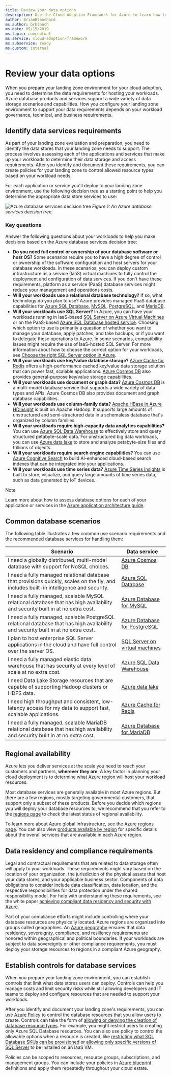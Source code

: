 ```yaml
---
title: Review your data options
description: Use the Cloud Adoption Framework for Azure to learn how to determine the data requirements for hosting your workloads.
author: BrianBlanchard
ms.author: brblanch
ms.date: 05/15/2019
ms.topic: conceptual
ms.service: cloud-adoption-framework
ms.subservice: ready
ms.custom: internal
---
```


# Review your data options

When you prepare your landing zone environment for your cloud adoption, you need to determine the data requirements for hosting your workloads. Azure database products and services support a wide variety of data storage scenarios and capabilities. How you configure your landing zone environment to support your data requirements depends on your workload governance, technical, and business requirements.

## Identify data services requirements

As part of your landing zone evaluation and preparation, you need to identify the data stores that your landing zone needs to support. The process involves assessing each of the applications and services that make up your workloads to determine their data storage and access requirements. After you identify and document these requirements, you can create policies for your landing zone to control allowed resource types based on your workload needs.

For each application or service you'll deploy to your landing zone environment, use the following decision tree as a starting point to help you determine the appropriate data store services to use:

![Azure database services decision tree](../../_images/ready/data-decision-tree.png)
*Figure 1: An Azure database services decision tree.*

### Key questions

Answer the following questions about your workloads to help you make decisions based on the Azure database services decision tree:

- **Do you need full control or ownership of your database software or host OS?** Some scenarios require you to have a high degree of control or ownership of the software configuration and host servers for your database workloads. In these scenarios, you can deploy custom infrastructure as a service (IaaS) virtual machines to fully control the deployment and configuration of data services. If you don't have these requirements, platform as a service (PaaS) database services might reduce your management and operations costs.
- **Will your workloads use a relational database technology?** If so, what technology do you plan to use? Azure provides managed PaaS database capabilities for [Azure SQL Database](/azure/sql-database/sql-database-technical-overview), [MySQL](/azure/mysql/overview), [PostgreSQL](/azure/postgresql/overview), and [MariaDB](/azure/mariadb/overview).
- **Will your workloads use SQL Server?** In Azure, you can have your workloads running in IaaS-based [SQL Server on Azure Virtual Machines](/azure/azure-sql/virtual-machines) or on the PaaS-based [Azure SQL Database hosted service](/azure/sql-database/sql-database-technical-overview). Choosing which option to use is primarily a question of whether you want to manage your database, apply patches, and take backups, or if you want to delegate these operations to Azure. In some scenarios, compatibility issues might require the use of IaaS-hosted SQL Server. For more information about how to choose the correct option for your workloads, see [Choose the right SQL Server option in Azure](/azure/sql-database/sql-database-paas-vs-sql-server-iaas).
- **Will your workloads use key/value database storage?** [Azure Cache for Redis](/azure/azure-cache-for-redis/cache-overview) offers a high-performance cached key/value data storage solution that can power fast, scalable applications. [Azure Cosmos DB](/azure/cosmos-db/introduction) also provides general-purpose key/value storage capabilities.
- **Will your workloads use document or graph data?** [Azure Cosmos DB](/azure/cosmos-db/introduction) is a multi-model database service that supports a wide variety of data types and APIs. Azure Cosmos DB also provides document and graph database capabilities.
- **Will your workloads use column-family data?** [Apache HBase in Azure HDInsight](/azure/hdinsight/hbase/apache-hbase-overview) is built on Apache Hadoop. It supports large amounts of unstructured and semi-structured data in a schemaless database that's organized by column families.
- **Will your workloads require high-capacity data analytics capabilities?** You can use [Azure SQL Data Warehouse](/azure/sql-data-warehouse/sql-data-warehouse-overview-what-is) to effectively store and query structured petabyte-scale data. For unstructured big data workloads, you can use [Azure data lake](https://azure.microsoft.com/solutions/data-lake) to store and analyze petabyte-size files and trillions of objects.
- **Will your workloads require search engine capabilities?** You can use [Azure Cognitive Search](/azure/search/search-what-is-azure-search) to build AI-enhanced cloud-based search indexes that can be integrated into your applications.
- **Will your workloads use time series data?** [Azure Time Series Insights](/azure/time-series-insights/time-series-insights-overview) is built to store, visualize, and query large amounts of time series data, such as data generated by IoT devices.

> [!NOTE]
> Learn more about how to assess database options for each of your application or services in the [Azure application architecture guide](/azure/architecture/guide/technology-choices/data-store-comparison).

## Common database scenarios

The following table illustrates a few common use scenario requirements and the recommended database services for handling them:

| Scenario | Data service |
|---|---|
| I need a globally distributed, multi-model database with support for NoSQL choices. | [Azure Cosmos DB](/azure/cosmos-db/introduction) |
| I need a fully managed relational database that provisions quickly, scales on the fly, and includes built-in intelligence and security. | [Azure SQL Database](/azure/sql-database/sql-database-technical-overview) |
| I need a fully managed, scalable MySQL relational database that has high availability and security built in at no extra cost. | [Azure Database for MySQL](/azure/mysql/overview) |
| I need a fully managed, scalable PostgreSQL relational database that has high availability and security built in at no extra cost. | [Azure Database for PostgreSQL](/azure/postgresql/overview) |
| I plan to host enterprise SQL Server applications in the cloud and have full control over the server OS. | [SQL Server on virtual machines](/azure/virtual-machines/windows/sql/virtual-machines-windows-sql-server-iaas-overview) |
| I need a fully managed elastic data warehouse that has security at every level of scale at no extra cost. | [Azure SQL Data Warehouse](/azure/sql-data-warehouse/sql-data-warehouse-overview-what-is) |
| I need Data Lake Storage resources that are capable of supporting Hadoop clusters or HDFS data. | [Azure data lake](https://azure.microsoft.com/solutions/data-lake) |
| I need high throughput and consistent, low-latency access for my data to support fast, scalable applications. | [Azure Cache for Redis](/azure/azure-cache-for-redis/cache-overview) |
| I need a fully managed, scalable MariaDB relational database that has high availability and security built in at no extra cost. | [Azure Database for MariaDB](/azure/mariadb/overview) |

## Regional availability

Azure lets you deliver services at the scale you need to reach your customers and partners, **wherever they are**. A key factor in planning your cloud deployment is to determine what Azure region will host your workload resources.

Most database services are generally available in most Azure regions. But there are a few regions, mostly targeting governmental customers, that support only a subset of these products. Before you decide which regions you will deploy your database resources to, we recommend that you refer to the [regions page](https://azure.microsoft.com/global-infrastructure/services/?regions=all&products=data-factory,sql-server-stretch-database,redis-cache,database-migration,sql-data-warehouse,postgresql,mariadb,cosmos-db,mysql,sql-database) to check the latest status of regional availability.

To learn more about Azure global infrastructure, see the [Azure regions page](https://azure.microsoft.com/global-infrastructure/regions). You can also view [products available by region](https://azure.microsoft.com/global-infrastructure/services/?regions=all&products=all) for specific details about the overall services that are available in each Azure region.

## Data residency and compliance requirements

Legal and contractual requirements that are related to data storage often will apply to your workloads. These requirements might vary based on the location of your organization, the jurisdiction of the physical assets that host your data stores, and your applicable business sector. Components of data obligations to consider include data classification, data location, and the respective responsibilities for data protection under the shared responsibility model. For help with understanding these requirements, see the white paper [achieving compliant data residency and security with Azure](https://azure.microsoft.com/resources/achieving-compliant-data-residency-and-security-with-azure).

Part of your compliance efforts might include controlling where your database resources are physically located. Azure regions are organized into groups called geographies. An [Azure geography](https://azure.microsoft.com/global-infrastructure/geographies) ensures that data residency, sovereignty, compliance, and resiliency requirements are honored within geographical and political boundaries. If your workloads are subject to data sovereignty or other compliance requirements, you must deploy your storage resources to regions in a compliant Azure geography.

## Establish controls for database services

When you prepare your landing zone environment, you can establish controls that limit what data stores users can deploy. Controls can help you manage costs and limit security risks while still allowing developers and IT teams to deploy and configure resources that are needed to support your workloads.

After you identify and document your landing zone's requirements, you can use [Azure Policy](/azure/governance/policy/overview) to control the database resources that you allow users to create. Controls can take the form of [allowing or denying the creation of database resource types](/azure/governance/policy/samples/allowed-resource-types). For example, you might restrict users to creating only Azure SQL Database resources. You can also use policy to control the allowable options when a resource is created, like [restricting what SQL Database SKUs can be provisioned](/azure/governance/policy/samples/allowed-sql-db-skus) or [allowing only specific versions of SQL Server](/azure/governance/policy/samples/require-sql-12) to be installed on an IaaS VM.

Policies can be scoped to resources, resource groups, subscriptions, and management groups. You can include your policies in [Azure blueprint](/azure/governance/blueprints/overview) definitions and apply them repeatedly throughout your cloud estate.
